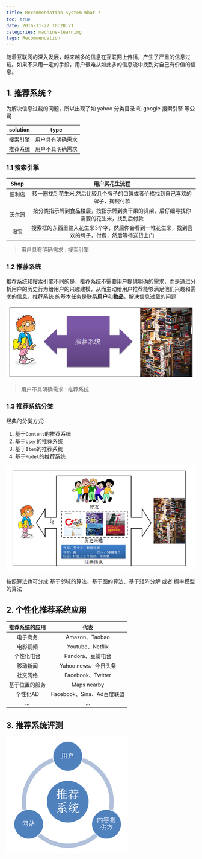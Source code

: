 ```yaml
---
title: Recommendation System What ?
toc: true
date: 2016-11-22 10:28:21
categories: machine-learning
tags: Recommendation
---
```


随着互联网的深入发展，越来越多的信息在互联网上传播，产生了严重的信息过载。如果不采用一定的手段，用户很难从如此多的信息流中找到对自己有价值的信息。

<!-- more -->

## 1. 推荐系统 ?

为解决信息过载的问题，所以出现了如 yahoo 分类目录 和 google 搜索引擎 等公司

 solution | type
:--------:|:-------:
搜索引擎 | 用户具有明确需求
推荐系统 | 用户不具明确需求

### 1.1 搜索引擎

Shop | 用户买花生流程
:--------:|:-------:
便利店 &nbsp; | 转一圈找到花生米,然后比较几个牌子的口碑或者价格找到自己喜欢的牌子，掏钱付款
沃尔玛 | 按分类指示牌到食品楼层，按指示牌到卖干果的货架，后仔细寻找你需要的花生米，找到后付款
淘宝 | 搜索框的东西里输入花生米3个字，然后你会看到一堆花生米，找到喜欢的牌子，付费，然后等待送货上门

> 用户具有明确需求 : 搜索引擎

### 1.2 推荐系统

推荐系统和搜索引擎不同的是，推荐系统不需要用户提供明确的需求，而是通过分析用户的历史行为给用户的兴趣建模，从而主动给用户推荐能够满足他们兴趣和需求的信息。推荐系统 的基本任务是联系**用户**和**物品**，解决信息过载的问题

![rsac-1][1]

> 用户不具明确需求 : 推荐系统

### 1.3 推荐系统分类

经典的分类方式:

1. 基于`Content`的推荐系统
2. 基于`User`的推荐系统
3. 基于`Item`的推荐系统
4. 基于`Model`的推荐系统

![rsac-2][2]

按照算法也可分成 基于邻域的算法、基于图的算法、基于矩阵分解 或者 概率模型的算法

## 2. 个性化推荐系统应用

推荐系统的应用 | 代表
:-------: | :-------:
电子商务 | Amazon、Taobao
电影视频 | Youtube、Netflix
个性化电台 | Pandora、豆瓣电台
移动新闻 | Yahoo news、今日头条
社交网络 | Facebook、Twitter
基于位置的服务 | Maps nearby
个性化AD | Facebook、Sina、Ad百度联盟
... | ...

## 3. 推荐系统评测

![rsac-3][3]

[1]: /images/recommendation/rsac-1-1.png
[2]: /images/recommendation/rsac-1-2.png
[3]: /images/recommendation/rsac-1-3.png
[4]: /images/recommendation/rsac-1-4.png
